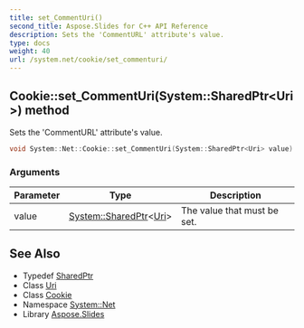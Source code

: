 ```yaml
---
title: set_CommentUri()
second_title: Aspose.Slides for C++ API Reference
description: Sets the 'CommentURL' attribute's value.
type: docs
weight: 40
url: /system.net/cookie/set_commenturi/
---
```

## Cookie::set_CommentUri(System::SharedPtr\<Uri\>) method


Sets the 'CommentURL' attribute's value.

```cpp
void System::Net::Cookie::set_CommentUri(System::SharedPtr<Uri> value)
```


### Arguments

| Parameter | Type | Description |
| --- | --- | --- |
| value | [System::SharedPtr](../../../system/sharedptr/)\<[Uri](../../../system/uri/)\> | The value that must be set. |

## See Also

* Typedef [SharedPtr](../../../system/sharedptr/)
* Class [Uri](../../../system/uri/)
* Class [Cookie](../)
* Namespace [System::Net](../../)
* Library [Aspose.Slides](../../../)